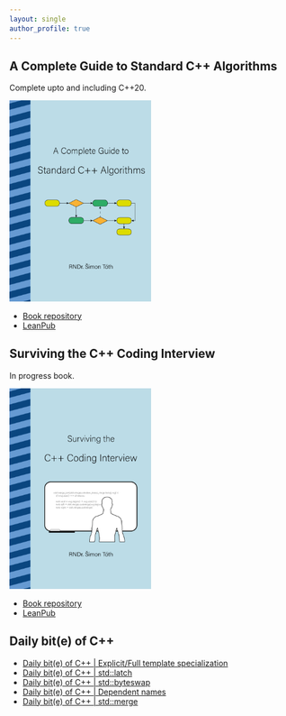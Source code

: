 ```yaml
---
layout: single
author_profile: true
---
```


## A Complete Guide to Standard C++ Algorithms

Complete upto and including C++20.

[<img src="assets/images/book_algorithms_cover.png" width="50%">](https://leanpub.com/cpp-algorithms-guide)

- [Book repository](https://github.com/HappyCerberus/book-cpp-algorithms)
- [LeanPub](https://leanpub.com/cpp-algorithms-guide)

## Surviving the C++ Coding Interview

In progress book.

[<img src="assets/images/book_coding_interview_cover.png" width="50%">](https://leanpub.com/cpp-coding-interview)

- [Book repository](https://leanpub.com/cpp-coding-interview)
- [LeanPub](https://leanpub.com/cpp-coding-interview)

## Daily bit(e) of C++

<ul>
<!-- SUBSTACK:START --><li><a href="https://medium.com/@simontoth/daily-bit-e-of-c-explicit-full-template-specialization-74311bf297f2?source=rss-1e1de1006a93------2">Daily bit&lpar;e&rpar; of C++ | Explicit/Full template specialization</a></li><li><a href="https://medium.com/@simontoth/daily-bit-e-of-c-std-latch-4f16ab37842c?source=rss-1e1de1006a93------2">Daily bit&lpar;e&rpar; of C++ | std::latch</a></li><li><a href="https://medium.com/@simontoth/daily-bit-e-of-c-std-byteswap-62e2c21732e6?source=rss-1e1de1006a93------2">Daily bit&lpar;e&rpar; of C++ | std::byteswap</a></li><li><a href="https://medium.com/@simontoth/daily-bit-e-of-c-dependent-names-fccb4c4a528b?source=rss-1e1de1006a93------2">Daily bit&lpar;e&rpar; of C++ | Dependent names</a></li><li><a href="https://medium.com/@simontoth/daily-bit-e-of-c-std-merge-31dd11d1d4cb?source=rss-1e1de1006a93------2">Daily bit&lpar;e&rpar; of C++ | std::merge</a></li><!-- SUBSTACK:END -->
</ul>